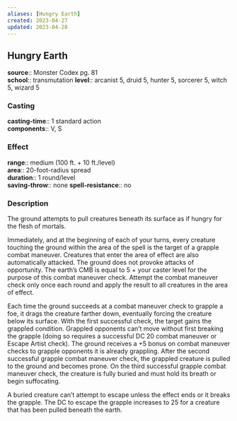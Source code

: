 ```yaml
---
aliases: [Hungry Earth]
created: 2023-04-27
updated: 2023-04-28
---
```


## Hungry Earth

**source**:: Monster Codex pg. 81  
**school**:: transmutation
**level**:: arcanist 5, druid 5, hunter 5, sorcerer 5, witch 5, wizard 5

### Casting

**casting-time**:: 1 standard action  
**components**:: V, S

### Effect

**range**:: medium (100 ft. + 10 ft./level)  
**area**:: 20-foot-radius spread  
**duration**:: 1 round/level  
**saving-throw**:: none
**spell-resistance**:: no

### Description

The ground attempts to pull creatures beneath its surface as if hungry for the flesh of mortals.  
  
Immediately, and at the beginning of each of your turns, every creature touching the ground within the area of the spell is the target of a grapple combat maneuver. Creatures that enter the area of effect are also automatically attacked. The ground does not provoke attacks of opportunity. The earth’s CMB is equal to 5 + your caster level for the purpose of this combat maneuver check. Attempt the combat maneuver check only once each round and apply the result to all creatures in the area of effect.  
  
Each time the ground succeeds at a combat maneuver check to grapple a foe, it drags the creature farther down, eventually forcing the creature below its surface. With the first successful check, the target gains the grappled condition. Grappled opponents can’t move without first breaking the grapple (doing so requires a successful DC 20 combat maneuver or Escape Artist check). The ground receives a +5 bonus on combat maneuver checks to grapple opponents it is already grappling. After the second successful grapple combat maneuver check, the grappled creature is pulled to the ground and becomes prone. On the third successful grapple combat maneuver check, the creature is fully buried and must hold its breath or begin suffocating.  
  
A buried creature can’t attempt to escape unless the effect ends or it breaks the grapple. The DC to escape the grapple increases to 25 for a creature that has been pulled beneath the earth.
